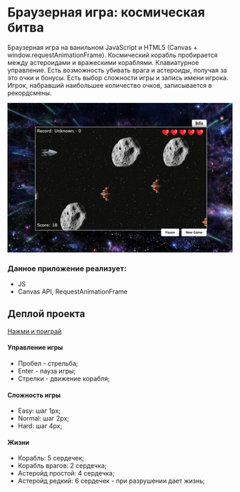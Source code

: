 # Браузерная игра: космическая битва

Браузерная игра на ванильном JavaScript и HTML5 (Canvas + window.requestAnimationFrame). Космический корабль пробирается между астероидами и вражескими кораблями. Клавиатурное управление. Есть возможность убивать врага и астероиды, получая за это очки и бонусы. Есть выбор сложности игры и запись имени игрока. Игрок, набравший наибольшее количество очков, записывается в рекордсмены.

![Screenshot](screen.jpg)

### Данное приложение реализует:
* JS
* Canvas API, RequestAnimationFrame

## Деплой проекта

[Нажми и поиграй](https://space-battle-krikun1983.netlify.app/)

#### Управление игры

- Пробел - стрельба;
- Enter - пауза игры;
- Стрелки - движение корабля;

#### Сложность игры

- Easy: шаг 1px;
- Normal: шаг 2px;
- Hard: шаг 4px;

#### Жизни

- Корабль: 5 сердечек;
- Корабль врагов: 2 сердечка;
- Астеройд простой: 4 сердечка;
- Астеройд редкий: 6 сердечек - при разрушении дает жизнь;
